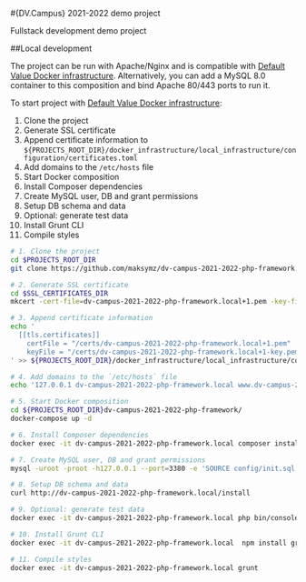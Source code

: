 #{DV.Campus} 2021-2022 demo project

Fullstack development demo project

##Local development

The project can be run with Apache/Nginx and is compatible with [Default Value Docker infrastructure](https://github.com/DefaultValue/docker_infrastructure).
Alternatively, you can add a MySQL 8.0 container to this composition and bind Apache 80/443 ports to run it.

To start project with [Default Value Docker infrastructure](https://github.com/DefaultValue/docker_infrastructure):

1. Clone the project
2. Generate SSL certificate
3. Append certificate information to `${PROJECTS_ROOT_DIR}/docker_infrastructure/local_infrastructure/configuration/certificates.toml`
4. Add domains to the `/etc/hosts` file
5. Start Docker composition
6. Install Composer dependencies
7. Create MySQL user, DB and grant permissions
8. Setup DB schema and data
9. Optional: generate test data
10. Install Grunt CLI
11. Compile styles

```bash
# 1. Clone the project
cd $PROJECTS_ROOT_DIR
git clone https://github.com/maksymz/dv-campus-2021-2022-php-framework.git

# 2. Generate SSL certificate
cd $SSL_CERTIFICATES_DIR
mkcert -cert-file=dv-campus-2021-2022-php-framework.local+1.pem -key-file=dv-campus-2021-2022-php-framework.local+1-key.pem dv-campus-2021-2022-php-framework.local www.dv-campus-2021-2022-php-framework.local

# 3. Append certificate information
echo '
  [[tls.certificates]]
    certFile = "/certs/dv-campus-2021-2022-php-framework.local+1.pem"
    keyFile = "/certs/dv-campus-2021-2022-php-framework.local+1-key.pem"
' >> ${PROJECTS_ROOT_DIR}/docker_infrastructure/local_infrastructure/configuration/certificates.toml

# 4. Add domains to the `/etc/hosts` file
echo '127.0.0.1 dv-campus-2021-2022-php-framework.local www.dv-campus-2021-2022-php-framework.local' | sudo tee -a /etc/hosts

# 5. Start Docker composition
cd ${PROJECTS_ROOT_DIR}dv-campus-2021-2022-php-framework/
docker-compose up -d

# 6. Install Composer dependencies
docker exec -it dv-campus-2021-2022-php-framework.local composer install

# 7. Create MySQL user, DB and grant permissions
mysql -uroot -proot -h127.0.0.1 --port=3380 -e 'SOURCE config/init.sql'

# 8. Setup DB schema and data
curl http://dv-campus-2021-2022-php-framework.local/install

# 9. Optional: generate test data
docker exec -it dv-campus-2021-2022-php-framework.local php bin/console install:generate-data

# 10. Install Grunt CLI
docker exec -it dv-campus-2021-2022-php-framework.local  npm install grunt --save-dev

# 11. Compile styles
docker exec -it dv-campus-2021-2022-php-framework.local grunt
```